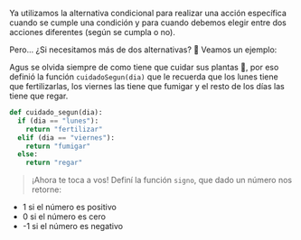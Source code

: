Ya utilizamos la alternativa condicional para realizar una acción específica cuando se cumple una condición y para cuando debemos elegir entre dos acciones diferentes (según se cumpla o no).

Pero... ¿Si necesitamos más de dos alternativas? :thinking:
Veamos un ejemplo:

Agus se olvida siempre de como tiene que cuidar sus plantas :seedling:, por eso definió la función `cuidadoSegun(dia)` que le recuerda que los lunes tiene que fertilizarlas, los viernes las tiene que fumigar y el resto de los días las tiene que regar.

``` python
def cuidado_segun(dia):
  if (dia == "lunes"):
    return "fertilizar"
  elif (dia == "viernes"):
    return "fumigar"
  else:
    return "regar"
```
> ¡Ahora te toca a vos! Definí la función `signo`, que dado un número nos retorne:
> 
* 1 si el número es positivo
* 0 si el número es cero
* -1 si el número es negativo